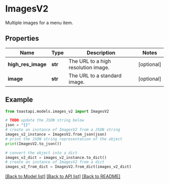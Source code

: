 # ImagesV2

Multiple images for a menu item.

## Properties

Name | Type | Description | Notes
------------ | ------------- | ------------- | -------------
**high_res_image** | **str** | The URL to a high resolution image. | [optional] 
**image** | **str** | The URL to a standard image. | [optional] 

## Example

```python
from toastapi.models.images_v2 import ImagesV2

# TODO update the JSON string below
json = "{}"
# create an instance of ImagesV2 from a JSON string
images_v2_instance = ImagesV2.from_json(json)
# print the JSON string representation of the object
print(ImagesV2.to_json())

# convert the object into a dict
images_v2_dict = images_v2_instance.to_dict()
# create an instance of ImagesV2 from a dict
images_v2_from_dict = ImagesV2.from_dict(images_v2_dict)
```
[[Back to Model list]](../README.md#documentation-for-models) [[Back to API list]](../README.md#documentation-for-api-endpoints) [[Back to README]](../README.md)


